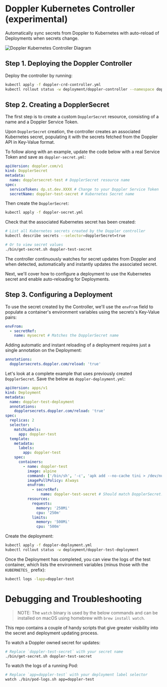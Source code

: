 # Doppler Kubernetes Controller (experimental)

Automatically sync secrets from Doppler to Kubernetes with auto-reload of Deployments when secrets change.

![Doppler Kubernetes Controller Diagram](https://user-images.githubusercontent.com/133014/119946348-e2465280-bfd9-11eb-8d72-34afebbb538c.png)

## Step 1. Deploying the Doppler Controller

Deploy the controller by running:

```bash
kubectl apply -f doppler-crd-controller.yml
kubectl rollout status -w deployment/doppler-controller --namespace doppler-controller
```

## Step 2. Creating a DopplerSecret

The first step is to create a custom `DopplerSecret` resource, consisting of a name and a Doppler Service Token.

Upon `DopplerSecret` creation, the controller creates an associated Kubernetes secret, populating it with the secrets fetched from the Doppler API in Key-Value format.

To follow along with an example, update the code below with a real Service Token and save as `doppler-secret.yml`:

```yaml
apiVersion: doppler.com/v1
kind: DopplerSecret 
metadata:
  name: dopplersecret-test # DopplerSecret resource name
spec:
  serviceToken: dp.st.dev.XXXX # Change to your Doppler Service Token
  secretName: doppler-test-secret # Kubernetes Secret name
```

Then create the `DopplerSecret`:

```sh
kubectl apply -f doppler-secret.yml
```

Check that the associated Kubernetes secret has been created:

```sh
# List all Kubernetes secrets created by the Doppler controller
kubectl describe secrets --selector=dopplerSecret=true

# Or to view secret values
./bin/get-secret.sh doppler-test-secret
```

The controller continuously watches for secret updates from Doppler and when detected, automatically and instantly updates the associated secret.

Next, we'll cover how to configure a deployment to use the Kubernetes secret and enable auto-reloading for Deployments.

## Step 3. Configuring a Deployment

To use the secret created by the Controller, we'll use the `envFrom` field to populate a container's environment variables using the secrets's Key-Value pairs:

```yaml
envFrom:
  - secretRef:
    name: mysecret # Matches the DopplerSecret name
```

Adding automatic and instant reloading of a deployment requires just a single annotation on the Deployment:

```yaml
annotations:
  dopplersecrets.doppler.com/reload: 'true'
```

Let's look at a complete example that uses previously created `DopplerSecret`. Save the below as `doppler-deployment.yml`:

```yaml
apiVersion: apps/v1
kind: Deployment
metadata:
  name: doppler-test-deployment
  annotations:
    dopplersecrets.doppler.com/reload: 'true'
spec:
  replicas: 2
  selector:
    matchLabels:
      app: doppler-test
  template:
    metadata:
      labels:
        app: doppler-test
    spec:      
      containers:
        - name: doppler-test
          image: alpine
          command: ['/bin/sh', '-c', 'apk add --no-cache tini > /dev/null 2>&1 && printenv | grep -v KUBERNETES_ && tini -s tail -f /dev/null'] # Test by printing env var names          
          imagePullPolicy: Always
          envFrom:
            - secretRef:
                name: doppler-test-secret # Should match DopplerSecret.spec.secretName
          resources:
            requests:
              memory: '250Mi'
              cpu: '250m'
            limits:
              memory: '500Mi'
              cpu: '500m'      
```

Create the deployment:

```sh
kubectl apply -f doppler-deployment.yml
kubectl rollout status -w deployment/doppler-test-deployment
```

Once the Deployment has completed, you can view the logs of the test container, which lists the environment variables (minus those with the `KUBERNETES_` prefix):

```sh
kubectl logs -lapp=doppler-test 
```

# Debugging and Troubleshooting

> NOTE: The `watch` binary is used by the below commands and can be installed on macOS using homebrew with `brew install watch`.

This repo contains a couple of handy scripts that give greater visibility into the secret and deployment updating process.

To watch a Doppler owned secret for updates:

```sh
# Replace `doppler-test-secret` with your secret name
./bin/get-secret.sh doppler-test-secret
```

To watch the logs of a running Pod:

```sh
# Replace `app=doppler-test` with your deployment label selector
watch ./bin/pod-logs.sh app=doppler-test
```
